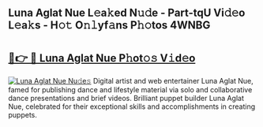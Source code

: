 ## Luna Aglat Nue L𝚎a𝚔ed N𝚞𝚍e - Part-tqU Vi𝚍𝚎o L𝚎a𝚔s - H𝚘𝚝 O𝚗𝚕yf𝚊ns P𝚑𝚘tos 4WNBG

# <h2><a href="http://kfcj0d0.oniu.top/?m=Luna+Aglat+Nue">🔗👉 🔴 Luna Aglat Nue P𝚑ot𝚘𝚜 V𝚒d𝚎o</a></h2>

[![Luna Aglat Nue Nu𝚍e𝚜](https://i.imgur.com/0qMVB7G.gif)](http://kfcj0d0.oniu.top/?m=Luna+Aglat+Nue)
Digital artist and web entertainer Luna Aglat Nue, famed for publishing dance and lifestyle material via solo and collaborative dance presentations and brief videos. Brilliant puppet builder Luna Aglat Nue, celebrated for their exceptional skills and accomplishments in creating puppets.  
